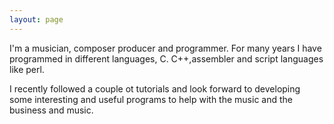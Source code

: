 ```yaml
---
layout: page
---
```


I'm a musician, composer producer and programmer. For many years I have programmed in different languages, C. C++,assembler and script languages like perl.

I recently followed a couple ot tutorials and look forward to developing some interesting and useful programs to help with the music and the business and music.
